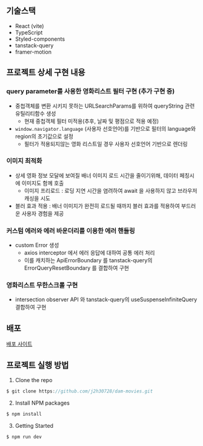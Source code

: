 ## 기술스택

- React (vite)
- TypeScript
- Styled-components
- tanstack-query
- framer-motion

## 프로젝트 상세 구현 내용

### query parameter를 사용한 영화리스트 필터 구현 (추가 구현 중)

- 중첩객체를 변환 시키지 못하는 URLSearchParams를 위하여 queryString 관련 유틸리티함수 생성
  - 현재 중첩객체 필터 미적용(추후, 날짜 및 평점으로 적용 예정)
- `window.navigator.language` (사용자 선호언어)를 기반으로 필터의 language와 region의 초기값으로 설정
  - 필터가 적용되지않는 영화 리스트일 경우 사용자 선호언어 기반으로 렌더링

### 이미지 최적화

- 상세 영화 정보 모달에 보여질 배너 이미지 로드 시간을 줄이기위해, 데이터 페칭시에 이미지도 함께 호출
  - 이미지 프리로드 : 로딩 지연 시간을 염려하여 await 을 사용하지 않고 브라우저 캐싱을 시도
- 블러 효과 적용 : 배너 이미지가 완전히 로드될 때까지 블러 효과를 적용하여 부드러운 사용자 경험을 제공

### 커스텀 에러와 에러 바운더리를 이용한 에러 핸들링

- custom Error 생성
  - axios interceptor 에서 에러 응답에 대하여 공통 에러 처리
  - 이를 캐치하는 ApiErrorBoundary 를 tanstack-query의 ErrorQueryResetBoundary 를 결합하여 구현

### 영화리스트 무한스크롤 구현

- intersection observer API 와 tanstack-query의 useSuspenseInfiniteQuery 결합하여 구현

## 배포

[배포 사이트](https://dam-movies.vercel.app/)<br/>

## 프로젝트 실행 방법

1. Clone the repo

```javascript
$ git clone https://github.com/j2h30728/dam-movies.git
```

2. Install NPM packages

```javascript
$ npm install
```

3. Getting Started

```javascript
$ npm run dev
```

<br/>
